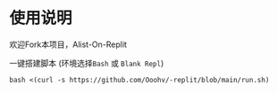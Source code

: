 # 使用说明
欢迎Fork本项目，Alist-On-Replit

一键搭建脚本 (环境选择`Bash` 或 `Blank Repl`)
```
bash <(curl -s https://github.com/Ooohv/-replit/blob/main/run.sh)
```

